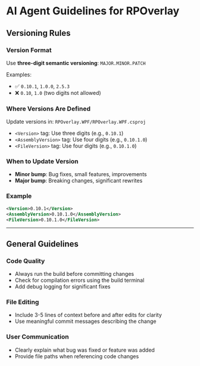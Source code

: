 # AI Agent Guidelines for RPOverlay

## Versioning Rules

### Version Format
Use **three-digit semantic versioning**: `MAJOR.MINOR.PATCH`

Examples:
- ✅ `0.10.1`, `1.0.0`, `2.5.3`
- ❌ `0.10`, `1.0` (two digits not allowed)

### Where Versions Are Defined
Update versions in: `RPOverlay.WPF/RPOverlay.WPF.csproj`
- `<Version>` tag: Use three digits (e.g., `0.10.1`)
- `<AssemblyVersion>` tag: Use four digits (e.g., `0.10.1.0`)
- `<FileVersion>` tag: Use four digits (e.g., `0.10.1.0`)

### When to Update Version
- **Minor bump**: Bug fixes, small features, improvements
- **Major bump**: Breaking changes, significant rewrites

### Example
```xml
<Version>0.10.1</Version>
<AssemblyVersion>0.10.1.0</AssemblyVersion>
<FileVersion>0.10.1.0</FileVersion>
```

---

## General Guidelines

### Code Quality
- Always run the build before committing changes
- Check for compilation errors using the build terminal
- Add debug logging for significant fixes

### File Editing
- Include 3-5 lines of context before and after edits for clarity
- Use meaningful commit messages describing the change

### User Communication
- Clearly explain what bug was fixed or feature was added
- Provide file paths when referencing code changes
